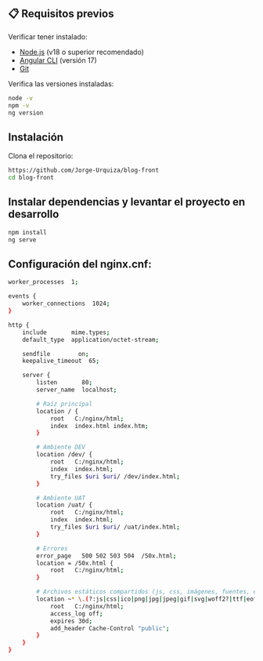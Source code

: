 
## 📋 Requisitos previos

Verificar tener instalado:

- [Node.js](https://nodejs.org/) (v18 o superior recomendado)
- [Angular CLI](https://angular.dev/tools/cli) (versión 17)
- [Git](https://git-scm.com/)

Verifica las versiones instaladas:
```bash
node -v
npm -v
ng version
```
## Instalación

Clona el repositorio:
```bash
https://github.com/Jorge-Urquiza/blog-front
cd blog-front
```


## Instalar dependencias y levantar el proyecto en desarrollo
```bash
npm install
ng serve

```
## Configuración del nginx.cnf:

```bash
worker_processes  1;

events {
    worker_connections  1024;
}

http {
    include       mime.types;
    default_type  application/octet-stream;

    sendfile        on;
    keepalive_timeout  65;

    server {
        listen       80;
        server_name  localhost;

        # Raíz principal
        location / {
            root   C:/nginx/html;
            index  index.html index.htm;
        }

        # Ambiente DEV
        location /dev/ {
            root   C:/nginx/html;
            index  index.html;
            try_files $uri $uri/ /dev/index.html;
        }

        # Ambiente UAT
        location /uat/ {
            root   C:/nginx/html;
            index  index.html;
            try_files $uri $uri/ /uat/index.html;
        }

        # Errores
        error_page   500 502 503 504  /50x.html;
        location = /50x.html {
            root   C:/nginx/html;
        }

        # Archivos estáticos compartidos (js, css, imágenes, fuentes, etc.)
        location ~* \.(?:js|css|ico|png|jpg|jpeg|gif|svg|woff2?|ttf|eot)$ {
            root   C:/nginx/html;
            access_log off;
            expires 30d;
            add_header Cache-Control "public";
        }
    }
}
```
